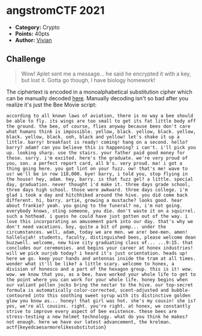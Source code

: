 # angstromCTF 2021

* **Category:**  Crypto
* **Points:** 40pts
* **Author:** [Vivian](https://github.com/vivian-dai)

## Challenge

> Wow! Aplet sent me a message... he said he encrypted it with a key, but lost it. Gotta go though, I have biology homework!

The ciphertext is encoded in a monoalphabetical substitution cipher which can be manually decoded [here](https://www.dcode.fr/monoalphabetic-substitution). Manually decoding isn't so bad after you realize it's just the Bee Movie script:

```text
according to all known laws of aviation, there is no way a bee should be able to fly. its wings are too small to get its fat little body off the ground. the bee, of course, flies anyway because bees don't care what humans think is impossible. yellow, black. yellow, black. yellow, black. yellow, black. ooh, black and yellow! let's shake it up a little. barry! breakfast is ready! coming! hang on a second. hello? barry? adam? can you believe this is happening? i can't. i'll pick you up. looking sharp. use the stairs. your father paid good money for those. sorry. i'm excited. here's the graduate. we're very proud of you, son. a perfect report card, all b's. very proud. ma! i got a thing going here. you got lint on your fuzz. ow! that's me! wave to us! we'll be in row 118,000. bye! barry, i told you, stop flying in the house! hey, adam. hey, barry. is that fuzz gel? a little. special day, graduation. never thought i'd make it. three days grade school, three days high school. those were awkward. three days college. i'm glad i took a day and hitchhiked around the hive. you did come back different. hi, barry. artie, growing a mustache? looks good. hear about frankie? yeah. you going to the funeral? no, i'm not going. everybody knows, sting someone, you die. don't waste it on a squirrel. such a hothead. i guess he could have just gotten out of the way. i love this incorporating an amusement park into our day. that's why we don't need vacations. boy, quite a bit of pomp... under the circumstances. well, adam, today we are men. we are! bee-men. amen! hallelujah! students, faculty, distinguished bees, please welcome dean buzzwell. welcome, new hive city graduating class of... ...9:15. that concludes our ceremonies. and begins your career at honex industries! will we pick ourjob today? i heard it's just orientation. heads up! here we go. keep your hands and antennas inside the tram at all times. wonder what it'll be like? a little scary. welcome to honex, a division of honesco and a part of the hexagon group. this is it! wow. wow. we know that you, as a bee, have worked your whole life to get to the point where you can work for your whole life. honey begins when our valiant pollen jocks bring the nectar to the hive. our top-secret formula is automatically color-corrected, scent-adjusted and bubble-contoured into this soothing sweet syrup with its distinctive golden glow you know as... honey! that girl was hot. she's my cousin! she is? yes, we're all cousins. right. you're right. at honex, we constantly strive to improve every aspect of bee existence. these bees are stress-testing a new helmet technology. what do you think he makes? not enough. here we have our latest advancement, the krelman. actf{keyedcaesarmorelikesubstitution}
```
